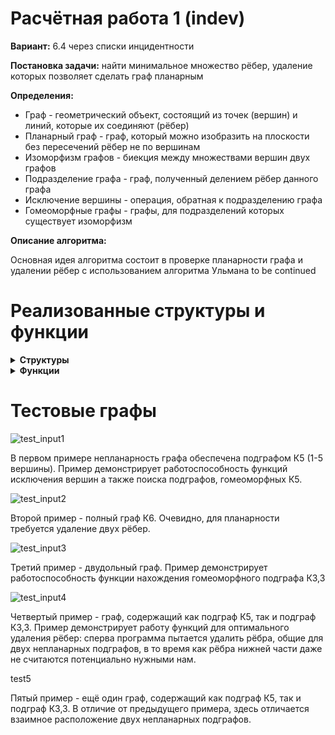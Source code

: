 # Расчётная работа 1 (indev)

<b>Вариант:</b> 6.4 через списки инцидентности

<b>Постановка задачи:</b> найти минимальное множество рёбер, удаление которых позволяет сделать граф планарным

<b>Определения:</b>

- Граф - геометрический объект, состоящий из точек (вершин) и линий, которые их соединяют (рёбер)
- Планарный граф - граф, который можно изобразить на плоскости без пересечений рёбер не по вершинам
- Изоморфизм графов - биекция между множествами вершин двух графов
- Подразделение графа - граф, полученный делением рёбер данного графа
- Исключение вершины - операция, обратная к подразделению графа
- Гомеоморфные графы - графы, для подразделений которых существует изоморфизм

<b>Описание алгоритма:</b>

Основная идея алгоритма состоит в проверке планарности графа и удалении рёбер с использованием алгоритма Ульмана
to be continued

# Реализованные структуры и функции

<details><summary><b>Структуры</b></summary>
<br />

- Вершина

Включает в себя имя, список инцидентности (далее - СИ). Также имеет методы для получения степени и вывода своего СИ на экран

- Граф

Включает в себя массив вершин а также метод для вывода СИ всех своих вершин

</details>

<details><summary><b>Функции</b></summary>
<br />

- GetVertexFromString

Функция чтения строки формата "имя - ребро - ребро - ... - ребро" в объект типа vertex

- GetGraphFromFile

Функция чтения графа из файла. Использует вышеуказанную функцию для построчного чтения вершин.

- WriteGraphToFile

Запись графа в указанный файл

- CleanVector

Вспомогательная функция для очистки векторов от дубликатов. В работе используется vector, а не set, из-за простоты обращения к элементам (без итераторов).

- GetNeighboorVertices

Функция для получения списка номеров вершин в графе, смежных с данной. Работает путём нахождения совпадений в СИ данной и других вершин

- Neighboors

Проверяет, являются ли две вершины в графе смежными

- CanBeExcluded

Проверяет, может ли вершина быть исключённой из графа. Условие - степень 2 данной вершины а также несмежность двух смежных данной вершине вершин.

- GetCommonVertices

Получает список номеров вершин, которые содержатся в обоих данных графах

- GetCommonEdges (перегружена)

Получает список рёбер, общих для двух вершин

Получает список рёбер, общих для двух графов

- GetEdgeNumber

Вспомогательная функция. Возвращает номер данного ребра из СИ данной вершины

- EcludeVertex

Исключает вершину из графа. Возвращает 1 при успешном выполнении, 0 если исключение невозможно

- ExcludeAllVertices

Использует вышеуказанную функцию для исключения всех возможных вершин из данного графа

- DeleteVertex

Удаляет данную вершину из данного графа. Также очищает СИ всех вершин, ранее смежных с удалённой, от рёбер, ведущих в никуда

- DeleteEdge

Удаляет данное ребро из данного графа

- CleanIncidenceList

Вспомогательная функция. Очищает СИ данной вершины данного графа от рёбер, ведущих в никуда

- CleanAllIncidenceList

Использует вышеуказанную функцию для очистки СИ всех вершин данного графа

- GetSubgraph_K5

Возвращает граф, содержащий все изоморфизмы подграфов данного графа полному графу К5 (часть проверки критерия планарности)

- GetSubgraph_K33

Возвращает граф, содержащий все изоморфизмы подграфов данного графа полному двудольному графу К3,3 (часть проверки критерия планарности)

- Planar

Проверяет, является ли данный граф планарным

- MakePlanar

Удаляет из графа минимальное множество рёбер для превращения его в планарный

</details>


# Тестовые графы

![test_input1](https://user-images.githubusercontent.com/82116328/198360374-858575b6-ab34-4f06-b161-c5bb28b318ae.png)

В первом примере непланарность графа обеспечена подграфом К5 (1-5 вершины). Пример демонстрирует работоспособность функций исключения вершин а также поиска подграфов, гомеоморфных К5.

![test_input2](https://user-images.githubusercontent.com/82116328/198360385-b062b6ab-0e46-4224-a576-595152b71977.png)

Второй пример - полный граф К6. Очевидно, для планарности требуется удаление двух рёбер.

![test_input3](https://user-images.githubusercontent.com/82116328/198360394-b58e6bc3-2a91-4740-a27b-791a60200038.png)

Третий пример - двудольный граф. Пример демонстрирует работоспособность функции нахождения гомеоморфного подграфа К3,3

![test_input4](https://user-images.githubusercontent.com/82116328/198360406-7e4c9007-fcd7-4451-8775-32ea1035539b.png)

Четвертый пример - граф, содержащий как подграф К5, так и подграф К3,3. Пример демонстрирует работу функций для оптимального удаления рёбер: сперва программа пытается удалить рёбра, общие для двух непланарных подграфов, в то время как рёбра нижней части даже не считаются потенциально нужными нам.

test5

Пятый пример - ещё один граф, содержащий как подграф К5, так и подграф К3,3. В отличие от предыдущего примера, здесь отличается взаимное расположение двух непланарных подграфов.

